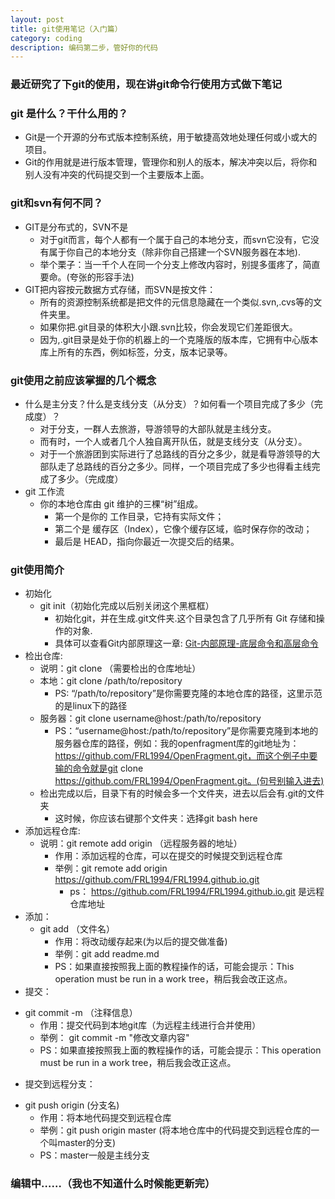```yaml
---
layout: post
title: git使用笔记（入门篇）
category: coding
description: 编码第二步，管好你的代码
---
```


### 最近研究了下git的使用，现在讲git命令行使用方式做下笔记

### git 是什么？干什么用的？
+ Git是一个开源的分布式版本控制系统，用于敏捷高效地处理任何或小或大的项目。
+ Git的作用就是进行版本管理，管理你和别人的版本，解决冲突以后，将你和别人没有冲突的代码提交到一个主要版本上面。

### git和svn有何不同？
+ GIT是分布式的，SVN不是
  - 对于git而言，每个人都有一个属于自己的本地分支，而svn它没有，它没有属于你自己的本地分支（除非你自己搭建一个SVN服务器在本地).
  - 举个栗子：当一千个人在同一个分支上修改内容时，别提多蛋疼了，简直要命。(夸张的形容手法)
+ GIT把内容按元数据方式存储，而SVN是按文件：
  - 所有的资源控制系统都是把文件的元信息隐藏在一个类似.svn,.cvs等的文件夹里。
  - 如果你把.git目录的体积大小跟.svn比较，你会发现它们差距很大。
  - 因为,.git目录是处于你的机器上的一个克隆版的版本库，它拥有中心版本库上所有的东西，例如标签，分支，版本记录等。

### git使用之前应该掌握的几个概念
+ 什么是主分支？什么是支线分支（从分支）？如何看一个项目完成了多少（完成度）？
  - 对于分支，一群人去旅游，导游领导的大部队就是主线分支。
  - 而有时，一个人或者几个人独自离开队伍，就是支线分支（从分支）。
  - 对于一个旅游团到实际进行了总路线的百分之多少，就是看导游领导的大部队走了总路线的百分之多少。同样，一个项目完成了多少也得看主线完成了多少。（完成度）
+ git 工作流
  - 你的本地仓库由 git 维护的三棵“树”组成。
  	- 第一个是你的 工作目录，它持有实际文件；
  	- 第二个是 缓存区（Index），它像个缓存区域，临时保存你的改动；
  	- 最后是 HEAD，指向你最近一次提交后的结果。

### git使用简介
+ 初始化
  - git init（初始化完成以后别关闭这个黑框框）
  	- 初始化git，并在生成.git文件夹.这个目录包含了几乎所有 Git 存储和操作的对象.
  	- 具体可以查看Git内部原理这一章: [Git-内部原理-底层命令和高层命令](https://git-scm.com/book/zh/v2/Git-%E5%86%85%E9%83%A8%E5%8E%9F%E7%90%86-%E5%BA%95%E5%B1%82%E5%91%BD%E4%BB%A4%E5%92%8C%E9%AB%98%E5%B1%82%E5%91%BD%E4%BB%A4)
+ 检出仓库:
  - 说明：git clone （需要检出的仓库地址）
  - 本地：git clone /path/to/repository 
  	- PS: “/path/to/repository”是你需要克隆的本地仓库的路径，这里示范的是linux下的路径
  - 服务器：git clone username@host:/path/to/repository
  	- PS：“username@host:/path/to/repository”是你需要克隆到本地的服务器仓库的路径，例如：我的openfragment库的git地址为：https://github.com/FRL1994/OpenFragment.git，而这个例子中要输的命令就是git clone https://github.com/FRL1994/OpenFragment.git。(句号别输入进去)
  - 检出完成以后，目录下有的时候会多一个文件夹，进去以后会有.git的文件夹
  	- 这时候，你应该右键那个文件夹：选择git bash here
+ 添加远程仓库:
  - 说明：git remote add origin （远程服务器的地址）
	- 作用：添加远程的仓库，可以在提交的时候提交到远程仓库
	- 举例：git remote add origin https://github.com/FRL1994/FRL1994.github.io.git
		- ps： https://github.com/FRL1994/FRL1994.github.io.git 是远程仓库地址
+ 添加：
  - git add （文件名）
	- 作用：将改动缓存起来(为以后的提交做准备)
	- 举例：git add readme.md 
	- PS：如果直接按照我上面的教程操作的话，可能会提示：This operation must be run in a work tree，稍后我会改正这点。
+ 提交：
 - git commit -m （注释信息）
	- 作用：提交代码到本地git库（为远程主线进行合并使用）
	- 举例： git commit -m "修改文章内容"
	- PS：如果直接按照我上面的教程操作的话，可能会提示：This operation must be run in a work tree，稍后我会改正这点。
+ 提交到远程分支：
 - git push origin (分支名)
	- 作用：将本地代码提交到远程仓库
	- 举例：git push origin master (将本地仓库中的代码提交到远程仓库的一个叫master的分支)
	- PS：master一般是主线分支

### 编辑中……（我也不知道什么时候能更新完）
